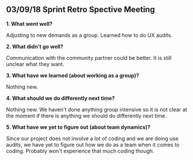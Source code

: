 ## 03/09/18 Sprint Retro Spective Meeting

**1.	What went well?**

Adjusting to new demands as a group. Learned how to do UX audits.

**2.	What didn't go well?**

Communication with the community partner could be better. It is still unclear what they want.

**3.	What have we learned (about working as a group)?**

Nothing new.

**4.	What should we do differently next time?**

Nothing new. We haven't done anything group intensive so it is not clear at the moment if there is anything we should do differently next time.

**5.	What have we yet to figure out (about team dynamics)?**

Since our project does not involve a lot of coding and we are doing use audits, we have yet to figure out how we do as a team when it comes to coding. Probably won't experience that much coding though.

